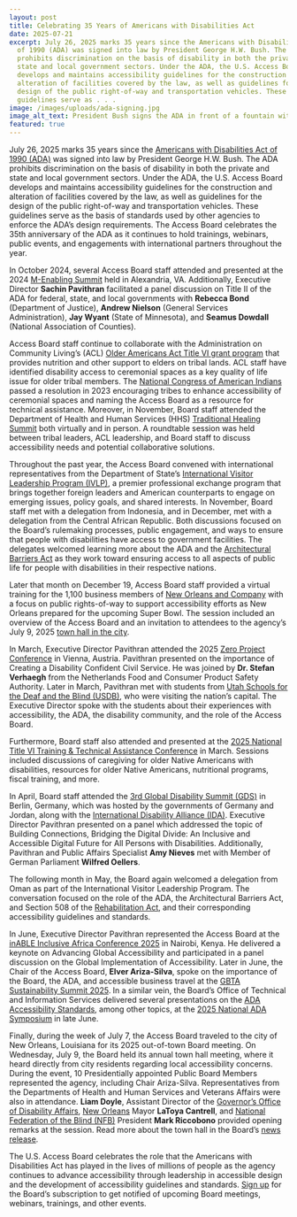 ```yaml
---
layout: post
title: Celebrating 35 Years of Americans with Disabilities Act
date: 2025-07-21
excerpt: July 26, 2025 marks 35 years since the Americans with Disabilities Act
  of 1990 (ADA) was signed into law by President George H.W. Bush. The ADA
  prohibits discrimination on the basis of disability in both the private and
  state and local government sectors. Under the ADA, the U.S. Access Board
  develops and maintains accessibility guidelines for the construction and
  alteration of facilities covered by the law, as well as guidelines for the
  design of the public right-of-way and transportation vehicles. These
  guidelines serve as . . .
image: /images/uploads/ada-signing.jpg
image_alt_text: President Bush signs the ADA in front of a fountain with four others.
featured: true
---
```

July 26, 2025 marks 35 years since the [Americans with Disabilities Act of 1990 (ADA)](https://www.access-board.gov/about/law/ada.html) was signed into law by President George H.W. Bush. The ADA prohibits discrimination on the basis of disability in both the private and state and local government sectors. Under the ADA, the U.S. Access Board develops and maintains accessibility guidelines for the construction and alteration of facilities covered by the law, as well as guidelines for the design of the public right-of-way and transportation vehicles. These guidelines serve as the basis of standards used by other agencies to enforce the ADA’s design requirements. The Access Board celebrates the 35th anniversary of the ADA as it continues to hold trainings, webinars, public events, and engagements with international partners throughout the year.

In October 2024, several Access Board staff attended and presented at the 2024 [M-Enabling Summit](https://www.m-enabling.com/event/a75cd7b0-6c94-4ad6-9f5c-05110c32b04d/m-enabling-summit) held in Alexandria, VA. Additionally, Executive Director **Sachin Pavithran** facilitated a panel discussion on Title II of the ADA for federal, state, and local governments with **Rebecca Bond** (Department of Justice), **Andrew Nielson** (General Services Administration), **Jay Wyant** (State of Minnesota), and **Seamus Dowdall** (National Association of Counties).

Access Board staff continue to collaborate with the Administration on Community Living’s (ACL) [Older Americans Act Title VI grant program](https://olderindians.acl.gov/home#gsc.tab=0) that provides nutrition and other support to elders on tribal lands. ACL staff have identified disability access to ceremonial spaces as a key quality of life issue for older tribal members. The [National Congress of American Indians](https://www.ncai.org/) passed a resolution in 2023 encouraging tribes to enhance accessibility of ceremonial spaces and naming the Access Board as a resource for technical assistance. Moreover, in November, Board staff attended the Department of Health and Human Services (HHS) [Traditional Healing Summit](https://www.youtube.com/watch?v=NcrCzG6toWc) both virtually and in person. A roundtable session was held between tribal leaders, ACL leadership, and Board staff to discuss accessibility needs and potential collaborative solutions.

Throughout the past year, the Access Board convened with international representatives from the Department of State’s [International Visitor Leadership Program (IVLP)](https://exchanges.state.gov/non-us/program/international-visitor-leadership-program-ivlp), a premier professional exchange program that brings together foreign leaders and American counterparts to engage on emerging issues, policy goals, and shared interests. In November, Board staff met with a delegation from Indonesia, and in December, met with a delegation from the Central African Republic. Both discussions focused on the Board’s rulemaking processes, public engagement, and ways to ensure that people with disabilities have access to government facilities. The delegates welcomed learning more about the ADA and the [Architectural Barriers Act](https://www.access-board.gov/about/law/aba.html) as they work toward ensuring access to all aspects of public life for people with disabilities in their respective nations.

Later that month on December 19, Access Board staff provided a virtual training for the 1,100 business members of [New Orleans and Company](https://www.neworleans.com/) with a focus on public rights-of-way to support accessibility efforts as New Orleans prepared for the upcoming Super Bowl. The session included an overview of the Access Board and an invitation to attendees to the agency’s July 9, 2025 [town hall in the city](https://www.access-board.gov/news/2025/07/16/u-s-access-board-holds-town-hall-in-city-of-new-orleans/).

In March, Executive Director Pavithran attended the 2025 [Zero Project Conference](https://zeroproject.org/) in Vienna, Austria. Pavithran presented on the importance of Creating a Disability Confident Civil Service. He was joined by **Dr. Stefan Verhaegh** from the Netherlands Food and Consumer Product Safety Authority. Later in March, Pavithran met with students from [Utah Schools for the Deaf and the Blind (USDB)](https://www.usdb.org/), who were visiting the nation’s capital. The Executive Director spoke with the students about their experiences with accessibility, the ADA, the disability community, and the role of the Access Board.

Furthermore, Board staff also attended and presented at the [2025 National Title VI Training & Technical Assistance Conference](https://teya.swoogo.com/2025-national-title-vi-conference/6778707) in March. Sessions included discussions of caregiving for older Native Americans with disabilities, resources for older Native Americans, nutritional programs, fiscal training, and more.

In April, Board staff attended the [3rd Global Disability Summit (GDS)](https://www.globaldisabilitysummit.org/) in Berlin, Germany, which was hosted by the governments of Germany and Jordan, along with the [International Disability Alliance (IDA)](https://www.internationaldisabilityalliance.org/). Executive Director Pavithran presented on a panel which addressed the topic of Building Connections, Bridging the Digital Divide: An Inclusive and Accessible Digital Future for All Persons with Disabilities. Additionally, Pavithran and Public Affairs Specialist **Amy Nieves** met with Member of German Parliament **Wilfred Oellers**.

The following month in May, the Board again welcomed a delegation from Oman as part of the International Visitor Leadership Program. The conversation focused on the role of the ADA, the Architectural Barriers Act, and Section 508 of the [Rehabilitation Act](https://www.access-board.gov/about/law/ra.html), and their corresponding accessibility guidelines and standards.

In June, Executive Director Pavithran represented the Access Board at the [inABLE Inclusive Africa Conference 2025](https://inable.org/) in Nairobi, Kenya. He delivered a keynote on Advancing Global Accessibility and participated in a panel discussion on the Global Implementation of Accessibility. Later in June, the Chair of the Access Board, **Elver Ariza-Silva**, spoke on the importance of the Board, the ADA, and accessible business travel at the [GBTA Sustainability Summit 2025](https://sustainability-summit.gbta.org/). In a similar vein, the Board’s Office of Technical and Information Services delivered several presentations on the [ADA Accessibility Standards](https://www.access-board.gov/ada/), among other topics, at the [2025 National ADA Symposium](https://gpadacenter.org/national-ada-symposium/) in late June.

Finally, during the week of July 7, the Access Board traveled to the city of New Orleans, Louisiana for its 2025 out-of-town Board meeting. On Wednesday, July 9, the Board held its annual town hall meeting, where it heard directly from city residents regarding local accessibility concerns. During the event, 10 Presidentially appointed Public Board Members represented the agency, including Chair Ariza-Silva. Representatives from the Departments of Health and Human Services and Veterans Affairs were also in attendance. **Liam Doyle**, Assistant Director of the [Governor’s Office of Disability Affairs](https://gov.louisiana.gov/page/disability-affairs), [New Orleans](https://nola.gov/) Mayor **LaToya Cantrell**, and [National Federation of the Blind (NFB)](https://nfb.org/) President **Mark Riccobono** provided opening remarks at the session. Read more about the town hall in the Board’s [news release](https://www.access-board.gov/news/2025/07/16/u-s-access-board-holds-town-hall-in-city-of-new-orleans/).

The U.S. Access Board celebrates the role that the Americans with Disabilities Act has played in the lives of millions of people as the agency continues to advance accessibility through leadership in accessible design and the development of accessibility guidelines and standards. [Sign up](https://public.govdelivery.com/accounts/USACCESS/subscriber/qualify?commit=Subscribe&topic_id=USACCESS_1 "external link") for the Board’s subscription to get notified of upcoming Board meetings, webinars, trainings, and other events.